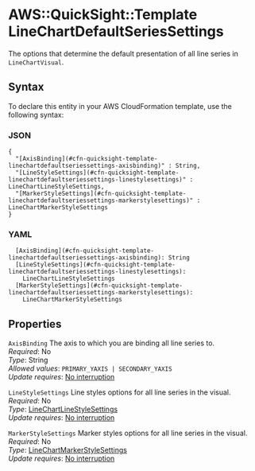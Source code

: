 # AWS::QuickSight::Template LineChartDefaultSeriesSettings<a name="aws-properties-quicksight-template-linechartdefaultseriessettings"></a>

The options that determine the default presentation of all line series in `LineChartVisual`\.

## Syntax<a name="aws-properties-quicksight-template-linechartdefaultseriessettings-syntax"></a>

To declare this entity in your AWS CloudFormation template, use the following syntax:

### JSON<a name="aws-properties-quicksight-template-linechartdefaultseriessettings-syntax.json"></a>

```
{
  "[AxisBinding](#cfn-quicksight-template-linechartdefaultseriessettings-axisbinding)" : String,
  "[LineStyleSettings](#cfn-quicksight-template-linechartdefaultseriessettings-linestylesettings)" : LineChartLineStyleSettings,
  "[MarkerStyleSettings](#cfn-quicksight-template-linechartdefaultseriessettings-markerstylesettings)" : LineChartMarkerStyleSettings
}
```

### YAML<a name="aws-properties-quicksight-template-linechartdefaultseriessettings-syntax.yaml"></a>

```
  [AxisBinding](#cfn-quicksight-template-linechartdefaultseriessettings-axisbinding): String
  [LineStyleSettings](#cfn-quicksight-template-linechartdefaultseriessettings-linestylesettings): 
    LineChartLineStyleSettings
  [MarkerStyleSettings](#cfn-quicksight-template-linechartdefaultseriessettings-markerstylesettings): 
    LineChartMarkerStyleSettings
```

## Properties<a name="aws-properties-quicksight-template-linechartdefaultseriessettings-properties"></a>

`AxisBinding`  <a name="cfn-quicksight-template-linechartdefaultseriessettings-axisbinding"></a>
The axis to which you are binding all line series to\.  
*Required*: No  
*Type*: String  
*Allowed values*: `PRIMARY_YAXIS | SECONDARY_YAXIS`  
*Update requires*: [No interruption](https://docs.aws.amazon.com/AWSCloudFormation/latest/UserGuide/using-cfn-updating-stacks-update-behaviors.html#update-no-interrupt)

`LineStyleSettings`  <a name="cfn-quicksight-template-linechartdefaultseriessettings-linestylesettings"></a>
Line styles options for all line series in the visual\.  
*Required*: No  
*Type*: [LineChartLineStyleSettings](aws-properties-quicksight-template-linechartlinestylesettings.md)  
*Update requires*: [No interruption](https://docs.aws.amazon.com/AWSCloudFormation/latest/UserGuide/using-cfn-updating-stacks-update-behaviors.html#update-no-interrupt)

`MarkerStyleSettings`  <a name="cfn-quicksight-template-linechartdefaultseriessettings-markerstylesettings"></a>
Marker styles options for all line series in the visual\.  
*Required*: No  
*Type*: [LineChartMarkerStyleSettings](aws-properties-quicksight-template-linechartmarkerstylesettings.md)  
*Update requires*: [No interruption](https://docs.aws.amazon.com/AWSCloudFormation/latest/UserGuide/using-cfn-updating-stacks-update-behaviors.html#update-no-interrupt)